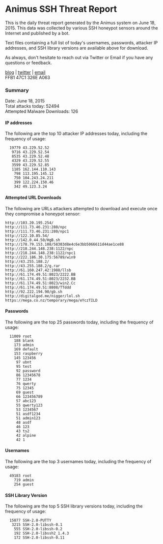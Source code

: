 # Animus SSH Threat Report

This is the daily threat report generated by the Animus system on June 18, 2015. This data was collected by various SSH honeypot sensors around the Internet and published by a bot.  

Text files containing a full list of today's usernames, passwords, attacker IP addresses, and SSH library versions are available above for download.  

As always, don't hesitate to reach out via Twitter or Email if you have any questions or feedback.  

[blog](http://morris.guru) | [twitter](https://twitter.com/andrew___morris) | [email](mailto:andrew@morris.guru)  
FFB1 47C1 326E A063  

### Summary

Date: June 18, 2015  
Total attacks today: 52494  
Attempted Malware Downloads: 126 

#### IP addresses
The following are the top 10 attacker IP addresses today, including the frequency of usage:
```
  19779 43.229.52.52
   9716 43.229.52.54
   8535 43.229.52.48
   4329 43.229.52.55
   3599 43.229.52.85
   1185 162.144.110.143
    798 113.195.145.12
    750 104.243.24.211
    399 122.224.150.46
    342 49.123.3.24
```

#### Attempted URL Downloads
The following are URLs attackers attempted to download and execute once they compromise a honeypot sensor:
```
http://103.20.195.254/
http://111.73.46.231:280/npc
http://111.73.46.231:280/npc1
http://122.10.85.54/
http://142.0.44.50/HgB.sh
http://178.79.153.108/58303d8e4c6e3bb5066611d44ae1ce88
http://218.244.148.238:1122/npc
http://218.244.148.238:1122/npc1
http://222.186.30.175:56789/win9
http://43.255.188.2/
http://43.255.188.2/g.rar
http://61.160.247.42:1988/llsb
http://61.174.49.51:8023/2222.BB
http://61.174.49.51:8023/2232.BB
http://61.174.49.51:8023/win2.Cc
http://61.174.49.51:8808/TTddd
http://92.222.194.90/gb.sh
http://digitalgod.me/nigger/lol.sh
https://mega.co.nz/temporary/mega/eYczTILD
```

#### Passwords
The following are the top 25 passwords today, including the frequency of usage:
```
  11009 root
    188 blank
    173 admin
    169 default
    153 raspberry
    145 123456
     97 ubnt
     95 test
     92 password
     86 12345678
     77 1234
     76 qwerty
     75 12345
     69 guest
     66 123456789
     57 abc123
     55 qwerty123
     53 1234567
     51 asdf1234
     51 admin123
     48 asdf
     46 123
     43 ts2
     42 alpine
     42 1
```

#### Usernames
The following are the top 3 usernames today, including the frequency of usage:
```
  49183 root
    719 admin
    254 guest
```

#### SSH Library Version
The following are the top 5 SSH library versions today, including the frequency of usage:
```
  15877 SSH-2.0-PUTTY
   3215 SSH-2.0-libssh-0.1
    555 SSH-2.0-libssh-0.2
    192 SSH-2.0-libssh2_1.4.3
    172 SSH-2.0-libssh-0.11
```
